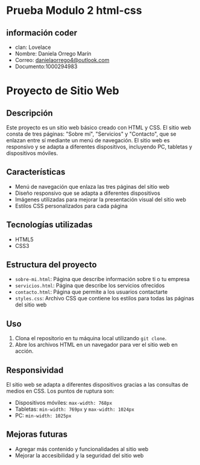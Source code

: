 # Prueba Modulo 2 html-css
## información coder
- clan: Lovelace
- Nombre: Daniela Orrego Marín 
- Correo: danielaorrego4@outlook.com
- Documento:1000294983


# Proyecto de Sitio Web

## Descripción
Este proyecto es un sitio web básico creado con HTML y CSS. El sitio web consta de tres páginas: "Sobre mí", "Servicios" y "Contacto", que se enlazan entre sí mediante un menú de navegación. El sitio web es responsivo y se adapta a diferentes dispositivos, incluyendo PC, tabletas y dispositivos móviles.

## Características
- Menú de navegación que enlaza las tres páginas del sitio web
- Diseño responsivo que se adapta a diferentes dispositivos
- Imágenes utilizadas para mejorar la presentación visual del sitio web
- Estilos CSS personalizados para cada página

## Tecnologías utilizadas
- HTML5
- CSS3

 ## Estructura del proyecto
- `sobre-mi.html`: Página que describe información sobre ti o tu empresa
- `servicios.html`: Página que describe los servicios ofrecidos
- `contacto.html`: Página que permite a los usuarios contactarte
- `styles.css`: Archivo CSS que contiene los estilos para todas las páginas del sitio web

## Uso
1. Clona el repositorio en tu máquina local utilizando `git clone`.
2. Abre los archivos HTML en un navegador para ver el sitio web en acción.

## Responsividad
El sitio web se adapta a diferentes dispositivos gracias a las consultas de medios en CSS. Los puntos de ruptura son:

- Dispositivos móviles: `max-width: 768px`
- Tabletas: `min-width: 769px` y `max-width: 1024px`
- PC: `min-width: 1025px`

## Mejoras futuras
- Agregar más contenido y funcionalidades al sitio web
- Mejorar la accesibilidad y la seguridad del sitio web



